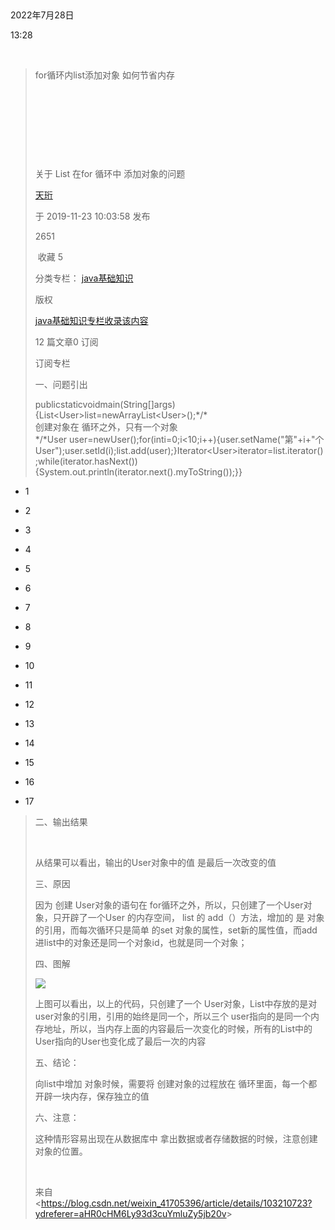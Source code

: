  

2022年7月28日

13:28

 

> for循环内list添加对象 如何节省内存
>
>  
>
>  
>
>  
>
>  
>
> 关于 List 在for 循环中 添加对象的问题
>
> [天珩](https://blog.csdn.net/weixin_41705396)
>
> 于 2019-11-23 10:03:58 发布
>
> 2651
>
>  收藏 5
>
> 分类专栏： [java基础知识](https://blog.csdn.net/weixin_41705396/category_9523678.html)
>
> 版权
>
> [java基础知识专栏收录该内容](https://blog.csdn.net/weixin_41705396/category_9523678.html)
>
> 12 篇文章0 订阅
>
> 订阅专栏
>
> 一、问题引出
>
> publicstaticvoidmain(String\[\]args){List\<User\>list=newArrayList\<User\>();*/\*\
> 创建对象在 循环之外，只有一个对象\
> \*/*User user=newUser();for(inti=0;i\<10;i++){user.setName(\"第\"+i+\"个User\");user.setId(i);list.add(user);}Iterator\<User\>iterator=list.iterator();while(iterator.hasNext()){System.out.println(iterator.next().myToString());}}

-   1

-   2

-   3

-   4

-   5

-   6

-   7

-   8

-   9

-   10

-   11

-   12

-   13

-   14

-   15

-   16

-   17

> 二、输出结果
>
>  
>
> 从结果可以看出，输出的User对象中的值 是最后一次改变的值
>
> 三、原因
>
> 因为 创建 User对象的语句在 for循环之外，所以，只创建了一个User对象，只开辟了一个User 的内存空间， list 的 add（）方法，增加的 是 对象的引用，而每次循环只是简单 的set 对象的属性，set新的属性值，而add进list中的对象还是同一个对象id，也就是同一个对象；
>
> 四、图解
>
> ![](008_for循环内list添加对象_如何节省内存_000.png)
>
> 上图可以看出，以上的代码，只创建了一个 User对象，List中存放的是对 user对象的引用，引用的始终是同一个，所以三个 user指向的是同一个内存地址，所以，当内存上面的内容最后一次变化的时候，所有的List中的User指向的User也变化成了最后一次的内容
>
> 五、结论：
>
> 向list中增加 对象时候，需要将 创建对象的过程放在 循环里面，每一个都开辟一块内存，保存独立的值
>
> 六、注意：
>
> 这种情形容易出现在从数据库中 拿出数据或者存储数据的时候，注意创建对象的位置。
>
>  
>
> 来自 \<<https://blog.csdn.net/weixin_41705396/article/details/103210723?ydreferer=aHR0cHM6Ly93d3cuYmluZy5jb20v>\>
